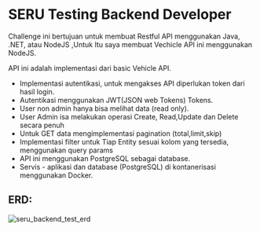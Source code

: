 
# SERU Testing Backend Developer

Challenge ini bertujuan untuk membuat Restful API menggunakan Java, .NET, atau NodeJS ,Untuk Itu saya membuat Vechicle API ini menggunakan NodeJS.

API ini adalah implementasi dari basic Vehicle API.

- Implementasi autentikasi, untuk mengakses API diperlukan token dari hasil login. 
- Autentikasi menggunakan JWT(JSON web Tokens) Tokens.
- User non admin hanya bisa melihat data (read only).
- User Admin isa melakukan operasi Create, Read,Update dan Delete secara penuh 
- Untuk GET data mengimplementasi pagination (total,limit,skip)
- Implementasi filter untuk Tiap Entity sesuai kolom yang tersedia, menggunakan query params
- API ini menggunakan PostgreSQL sebagai database.
- Servis - aplikasi dan database (PostgreSQL) di kontanerisasi menggunakan Docker.



## ERD:
 ![seru_backend_test_erd](https://github.com/capahdan/seru-backend/db/ERD.jepg)